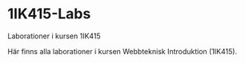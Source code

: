1IK415-Labs
===========

Laborationer i kursen 1IK415

Här finns alla laborationer i kursen Webbteknisk Introduktion (1IK415).
